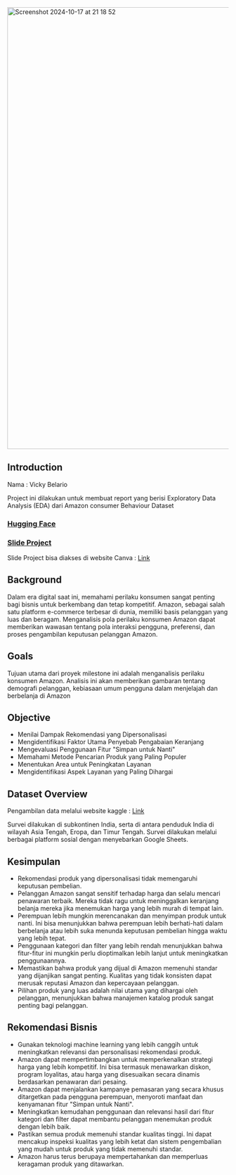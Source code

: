 
<img width="1006" alt="Screenshot 2024-10-17 at 21 18 52" src="https://github.com/user-attachments/assets/26314aa2-07c4-4fb3-8f6f-ade21f784988">

## Introduction <br>
Nama  : Vicky Belario

Project ini dilakukan untuk  membuat report  yang berisi Exploratory Data Analysis (EDA) dari Amazon consumer Behaviour Dataset

### [**Hugging Face**](https://huggingface.co/spaces/vickybelario/project01)
### [**Slide Project**](https://www.canva.com/design/DAGIpWrO7ZY/kMoijxJUcsBuz5FomuJgdA/edit?utm_content=DAGIpWrO7ZY&utm_campaign=designshare&utm_medium=link2&utm_source=sharebutton)

Slide Project bisa diakses di website Canva : [Link](https://www.canva.com/design/DAGIpWrO7ZY/kMoijxJUcsBuz5FomuJgdA/edit?utm_content=DAGIpWrO7ZY&utm_campaign=designshare&utm_medium=link2&utm_source=sharebutton)  <br>

## Background

Dalam era digital saat ini, memahami perilaku konsumen sangat penting bagi bisnis untuk berkembang dan tetap kompetitif. Amazon, sebagai salah satu platform e-commerce terbesar di dunia, memiliki basis pelanggan yang luas dan beragam. Menganalisis pola perilaku konsumen Amazon dapat memberikan wawasan tentang pola interaksi pengguna,  preferensi, dan proses pengambilan keputusan pelanggan Amazon. 

## Goals

Tujuan utama dari proyek milestone ini adalah menganalisis perilaku konsumen Amazon. Analisis ini akan memberikan gambaran tentang demografi pelanggan, kebiasaan umum pengguna dalam menjelajah dan berbelanja di Amazon

## Objective
- Menilai Dampak Rekomendasi yang Dipersonalisasi
- Mengidentifikasi Faktor Utama Penyebab Pengabaian Keranjang
- Mengevaluasi Penggunaan Fitur "Simpan untuk Nanti"
- Memahami Metode Pencarian Produk yang Paling Populer
- Menentukan Area untuk Peningkatan Layanan
- Mengidentifikasi Aspek Layanan yang Paling Dihargai

## Dataset Overview


Pengambilan data melalui website kaggle : [Link](https://www.kaggle.com/datasets/swathiunnikrishnan/amazon-consumer-behaviour-dataset)

Survei dilakukan di subkontinen India, serta di antara penduduk India di wilayah Asia Tengah, Eropa, dan Timur Tengah. Survei dilakukan melalui berbagai platform sosial dengan menyebarkan Google Sheets.

## Kesimpulan

- Rekomendasi produk yang dipersonalisasi tidak memengaruhi keputusan pembelian.
- Pelanggan Amazon sangat sensitif terhadap harga dan selalu mencari penawaran terbaik. Mereka tidak ragu untuk meninggalkan keranjang belanja mereka jika menemukan harga yang lebih murah di tempat lain.
- Perempuan lebih mungkin merencanakan dan menyimpan produk untuk nanti. Ini bisa menunjukkan bahwa perempuan lebih berhati-hati dalam berbelanja atau lebih suka menunda keputusan pembelian hingga waktu yang lebih tepat.
- Penggunaan kategori dan filter yang lebih rendah menunjukkan bahwa fitur-fitur ini mungkin perlu dioptimalkan lebih lanjut untuk meningkatkan penggunaannya.
- Memastikan bahwa produk yang dijual di Amazon memenuhi standar yang dijanjikan sangat penting. Kualitas yang tidak konsisten dapat merusak reputasi Amazon dan kepercayaan pelanggan.
- Pilihan produk yang luas adalah nilai utama yang dihargai oleh pelanggan, menunjukkan bahwa manajemen katalog produk sangat penting bagi pelanggan.

## Rekomendasi Bisnis

- Gunakan teknologi machine learning yang lebih canggih untuk meningkatkan relevansi dan personalisasi rekomendasi produk.
- Amazon dapat mempertimbangkan untuk memperkenalkan strategi harga yang lebih kompetitif. Ini bisa termasuk menawarkan diskon, program loyalitas, atau harga yang disesuaikan secara dinamis berdasarkan penawaran dari pesaing.
- Amazon dapat menjalankan kampanye pemasaran yang secara khusus ditargetkan pada pengguna perempuan, menyoroti manfaat dan kenyamanan fitur "Simpan untuk Nanti".
- Meningkatkan kemudahan penggunaan dan relevansi hasil dari fitur kategori dan filter dapat membantu pelanggan menemukan produk dengan lebih baik.
- Pastikan semua produk memenuhi standar kualitas tinggi. Ini dapat mencakup inspeksi kualitas yang lebih ketat dan sistem pengembalian yang mudah untuk produk yang tidak memenuhi standar.
- Amazon harus terus berupaya mempertahankan dan memperluas keragaman produk yang ditawarkan.
